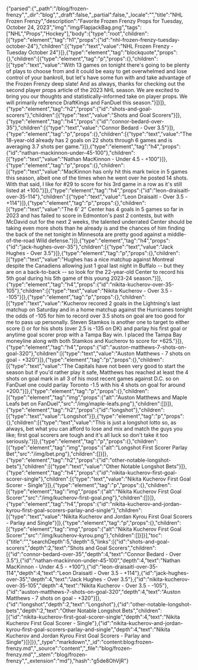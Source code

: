 {"parsed":{"_path":"/blog/frozen-frenzy","_dir":"blog","_draft":false,"_partial":false,"_locale":"","title":"NHL Frozen Frenzy","description":"Favorite Frozen Frenzy Props for Tuesday, October 24, 2023","img":"img/FlapjackBag.png","tags":["NHL","Props","Hockey"],"body":{"type":"root","children":[{"type":"element","tag":"h1","props":{"id":"nhl-frozen-frenzy-tuesday-october-24"},"children":[{"type":"text","value":"NHL Frozen Frenzy - Tuesday October 24"}]},{"type":"element","tag":"blockquote","props":{},"children":[{"type":"element","tag":"p","props":{},"children":[{"type":"text","value":"With 13 games on tonight there's going to be plenty of plays to choose from and it could be easy to get overwhelmed and lose control of your bankroll, but let's have some fun with and take advantage of the Frozen Frenzy deep slate! And as always, thanks for checking out the second player props article of the 2023 NHL season. We are excited to bring you our thoughts and statistically-informed take on player props. We will primarily reference DraftKings and FanDuel this season."}]}]},{"type":"element","tag":"h2","props":{"id":"shots-and-goal-scorers"},"children":[{"type":"text","value":"Shots and Goal Scorers"}]},{"type":"element","tag":"h4","props":{"id":"connor-bedard-over-35"},"children":[{"type":"text","value":"Connor Bedard - Over 3.5"}]},{"type":"element","tag":"p","props":{},"children":[{"type":"text","value":"The 18-year-old already has 2 goals on 22 shots through 6 games and is averaging 3.7 shots per game."}]},{"type":"element","tag":"h4","props":{"id":"nathan-mackinnon-under-45-100"},"children":[{"type":"text","value":"Nathan MacKinnon - Under 4.5 - +100"}]},{"type":"element","tag":"p","props":{},"children":[{"type":"text","value":"MacKinnon has only hit this mark twice in 5 games this season, albeit one of the times when he went over he posted 14 shots. With that said, I like for #29 to score for his 3rd game in a row as it's still listed at +100."}]},{"type":"element","tag":"h4","props":{"id":"leon-draisaitl-over-35-114"},"children":[{"type":"text","value":"Leon Draisaitl - Over 3.5 - +114"}]},{"type":"element","tag":"p","props":{},"children":[{"type":"text","value":"The 6' 2\" Center has 4 goals in 5 games so far in 2023 and has failed to score in Edmonton's past 2 contests, but with McDavid out for the next 2 weeks, the talented underrated Center should be taking even more shots than he already is and the chances of him finding the back of the net tonight in Minnesota are pretty good against a middle-of-the-road Wild defense."}]},{"type":"element","tag":"h4","props":{"id":"jack-hughes-over-35"},"children":[{"type":"text","value":"Jack Hughes - Over 3.5"}]},{"type":"element","tag":"p","props":{},"children":[{"type":"text","value":"Hughes has a nice matchup against Montreal despite the Canadiens allowing just 1 goal last night in Buffalo -- but they are on a back-to-back -- so look for the 22-year-old Center to record his 5th goal during his 5th game of this young 2023-24 season."}]},{"type":"element","tag":"h4","props":{"id":"nikita-kucherov-over-35-105"},"children":[{"type":"text","value":"Nikita Kucherov - Over 3.5 - -105"}]},{"type":"element","tag":"p","props":{},"children":[{"type":"text","value":"Kucherov recored 2 goals in the Lightning's last matchup on Saturday and in a home matchup against the Hurricanes tonight the odds of -105 for him to record over 3.5 shots on goal are too good for me to pass up personally. Steven Stamkos is another one to target to either score () or for his shots (over 2.5 is -135 on DK) and parlay his first goal or anytime goal scorer prop with a Tampa Bay win. I placed the Tampa Bay moneyline along with both Stamkos and Kucherov to score for +625."}]},{"type":"element","tag":"h4","props":{"id":"auston-matthews-7-shots-on-goal-320"},"children":[{"type":"text","value":"Auston Matthews - 7 shots on goal - +320"}]},{"type":"element","tag":"p","props":{},"children":[{"type":"text","value":"The Capitals have not been very good to start the season but if you'd rather play it safe, Matthews has reached at least the 4 shots on goal mark in all 3 of his most recent games against D.C. so on FanDuel one could parlay Toronto -1.5 with his 4 shots on goal for around +200."}]},{"type":"element","tag":"p","props":{},"children":[{"type":"element","tag":"img","props":{"alt":"Auston Matthews and Maple Leafs bet on FanDuel","src":"/img/maple-leafs.png"},"children":[]}]},{"type":"element","tag":"h2","props":{"id":"longshot"},"children":[{"type":"text","value":"Longshot"}]},{"type":"element","tag":"p","props":{},"children":[{"type":"text","value":"This is just a longshot lotto so, as always, bet what you can afford to lose and mix and match the guys you like; first goal scorers are tough and it's all luck so don't take it too seriously."}]},{"type":"element","tag":"p","props":{},"children":[{"type":"element","tag":"img","props":{"alt":"Longshot First Scorer Parlay Bet","src":"/img/bet.png"},"children":[]}]},{"type":"element","tag":"h2","props":{"id":"other-notable-longshot-bets"},"children":[{"type":"text","value":"Other Notable Longshot Bets"}]},{"type":"element","tag":"h4","props":{"id":"nikita-kucherov-first-goal-scorer-single"},"children":[{"type":"text","value":"Nikita Kucherov First Goal Scorer - Single"}]},{"type":"element","tag":"p","props":{},"children":[{"type":"element","tag":"img","props":{"alt":"Nikita Kucherov First Goal Scorer","src":"/img/kucherov-first-goal.png"},"children":[]}]},{"type":"element","tag":"h4","props":{"id":"nikita-kucherov-and-jordan-kyrou-first-goal-scorers-parlay-and-single"},"children":[{"type":"text","value":"Nikita Kucherov and Jordan Kyrou First Goal Scorers - Parlay and Single"}]},{"type":"element","tag":"p","props":{},"children":[{"type":"element","tag":"img","props":{"alt":"Nikita Kucherov First Goal Scorer","src":"/img/kucherov-kyrou.png"},"children":[]}]}],"toc":{"title":"","searchDepth":5,"depth":5,"links":[{"id":"shots-and-goal-scorers","depth":2,"text":"Shots and Goal Scorers","children":[{"id":"connor-bedard-over-35","depth":4,"text":"Connor Bedard - Over 3.5"},{"id":"nathan-mackinnon-under-45-100","depth":4,"text":"Nathan MacKinnon - Under 4.5 - +100"},{"id":"leon-draisaitl-over-35-114","depth":4,"text":"Leon Draisaitl - Over 3.5 - +114"},{"id":"jack-hughes-over-35","depth":4,"text":"Jack Hughes - Over 3.5"},{"id":"nikita-kucherov-over-35-105","depth":4,"text":"Nikita Kucherov - Over 3.5 - -105"},{"id":"auston-matthews-7-shots-on-goal-320","depth":4,"text":"Auston Matthews - 7 shots on goal - +320"}]},{"id":"longshot","depth":2,"text":"Longshot"},{"id":"other-notable-longshot-bets","depth":2,"text":"Other Notable Longshot Bets","children":[{"id":"nikita-kucherov-first-goal-scorer-single","depth":4,"text":"Nikita Kucherov First Goal Scorer - Single"},{"id":"nikita-kucherov-and-jordan-kyrou-first-goal-scorers-parlay-and-single","depth":4,"text":"Nikita Kucherov and Jordan Kyrou First Goal Scorers - Parlay and Single"}]}]}},"_type":"markdown","_id":"content:blog:frozen-frenzy.md","_source":"content","_file":"blog/frozen-frenzy.md","_stem":"blog/frozen-frenzy","_extension":"md"},"hash":"g5de8OhVjR"}